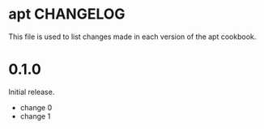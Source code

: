 # apt CHANGELOG

This file is used to list changes made in each version of the apt cookbook.

# 0.1.0

Initial release.

- change 0
- change 1

